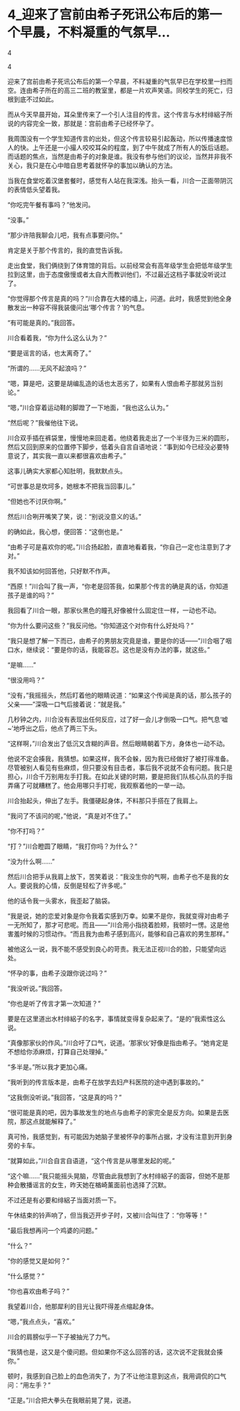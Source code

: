 # 4_迎来了宫前由希子死讯公布后的第一个早晨，不料凝重的气氛早...

4

4

迎来了宫前由希子死讯公布后的第一个早晨，不料凝重的气氛早已在学校里一扫而空。连由希子所在的高三二班的教室里，都是一片欢声笑语。同校学生的死亡，归根到底不过如此。

而从今天早晨开始，耳朵里传来了一个引人注目的传言。这个传言与水村绯絽子所说的内容完全一致，那就是：宫前由希子已经怀孕了。

我周围没有一个学生知道传言的出处，但这个传言较易引起轰动，所以传播速度惊人的快。上午还是一小撮人咬咬耳朵的程度，到了中午就成了所有人的饭后话题。而话题的焦点，当然是由希子的对象是谁。我没有参与他们的议论，当然并非我不关心，我只是在心中暗自思考着就怀孕的事加以确认的方法。

当我在食堂吃着汉堡套餐时，感觉有人站在我深浅。抬头一看，川合一正面带阴沉的表情低头望着我。

“你吃完午餐有事吗？”他发问。

“没事。”

“那少许陪我聊会儿吧，我有点事要问你。”

肯定是关于那个传言的，我的直觉告诉我。

走出食堂，我们俩绕到了体育馆的背后。以前经常会有高年级学生会把低年级学生拉到这里，由于态度傲慢或者太自大而教训他们，不过最近这档子事就没听说过了。

“你觉得那个传言是真的吗？”川合靠在大楼的墙上，问道。此时，我感觉到他全身散发出一种容不得我装傻问出‘哪个传言？’的气息。

“有可能是真的。”我回答。

川合看着我，“你为什么这么认为？”

“要是谣言的话，也太离奇了。”

“所谓的……无风不起浪吗？”

“嗯，算是吧，这要是胡编乱造的话也太恶劣了，如果有人恨由希子那就另当别论。”

“嗯，”川合穿着运动鞋的脚蹬了一下地面，“我也这么认为。”

“然后呢？”我催他往下说。

川合双手插在裤袋里，慢慢地来回走着。他绕着我走出了一个半径为三米的圆形，然后又回到原来的位置停下脚步，低着头自言自语地说：“事到如今已经没必要特意说了，其实我一直以来都很喜欢由希子。”

这事儿确实大家都心知肚明，我默默点头。

“可世事总是坎坷多，她根本不把我当回事儿。”

“但她也不讨厌你啊。”

然后川合咧开嘴笑了笑，说：“别说没意义的话。”

的确如此，我心想，便回答：“这倒也是。”

“由希子可是喜欢你的呢。”川合扬起脸，直直地看着我，“你自己一定也注意到了才对。”

我不知该如何回答他，只好默不作声。

“西原！”川合叫了我一声，“你老是回答我，如果那个传言的确是真的话，你知道孩子是谁的吗？”

我回看了川合一眼，那家伙黑色的瞳孔好像被什么固定住一样，一动也不动。

“你为什么要问这些？”我反问他。“你知道这个对你有什么好处吗？”

“我只是想了解一下而已，由希子的男朋友究竟是谁，要是你的话——”川合咽了咽口水，继续说：“要是你的话，我能容忍。这也是没有办法的事，就这些。”

“是嘛……”

“很没用吗？”

“没有，”我摇摇头，然后盯着他的眼睛说道：“如果这个传闻是真的话，那么孩子的父亲——”深吸一口气后接着说：“就是我。”

几秒钟之内，川合没有表现出任何反应，过了好一会儿才倒吸一口气。把气息‘嘘~’地呼出之后，他点了两三下头。

“这样啊，”川合发出了低沉又含糊的声音。然后眼睛朝着下方，身体也一动不动。

他说不定会揍我，我猜想。如果这样，我不会躲，因为我已经做好了被打得准备。尽管被别人看见有些麻烦，但只要没有目击者，事后我不说就不会有问题。我只是担心，川合千万别用左手打我。在如此关键的时期，要是把我们队核心队员的手指弄痛了可就糟糕了。他会用哪只手打呢，我观察着他的一举一动。

川合抬起头，伸出了左手。我僵硬起身体，不料那只手搭在了我肩上。

“我问了不该问的呢，”他说，“真是对不住了。”

“你不打吗？”

“打？”川合瞪圆了眼睛，“我打你吗？为什么？”

“没为什么啊……”

然后川合把手从我肩上放下，苦笑着说：“我没生你的气啊，由希子也不是我的女人。要说我的心情，反倒是轻松了许多呢。”

他的话令我一头雾水，我歪起了脑袋。

“我是说，她的恋爱对象是你令我着实感到万幸。如果不是你，我就变得对由希子一无所知了，那才可悲呢。而且——”川合用小指挠着脸颊，我顿时一愣。这是他害羞时候的习惯动作。“而且我为由希子感到高兴，能够和自己喜欢的男生那样。”

被他这么一说，我不能不感受到良心的苛责。我无法正视川合的脸，只能望向远处。

“怀孕的事，由希子没跟你说过吗？”

“我没听说。”我回答。

“你也是听了传言才第一次知道？”

要是在这里道出水村绯絽子的名字，事情就变得复杂起来了。“是的”我索性这么说。

“真像那家伙的作风。”川合吁了口气，说道。‘那家伙’好像是指由希子。“她肯定是不想给你添麻烦，打算自己处理掉。”

“多半是。”所以我才更加心痛。

“我听到的传言版本是，由希子在放学去妇产科医院的途中遇到事故的。”

“这我倒没听说。”我回答，“这是真的吗？”

“很可能是真的吧，因为事故发生的地点与由希子的家完全是反方向。如果是去医院，那这点就能解释了。”

真可怜，我感觉到，有可能因为她脑子里被怀孕的事所占据，才没有注意到开到身旁的卡车。

“就算如此，”川合自言自语道，“这个传言是从哪里发起的呢。”

“这个嘛……”我只能摇头晃脑，尽管由此我想到了水村绯絽子的面容，但她不是那种会散播谣言的女生，昨天她在楢崎薰面前也选择了沉默。

不过还是有必要和绯絽子当面对质一下。

午休结束的铃声响了，但当我迈开步子时，又被川合叫住了：“你等等！”

“最后我想再问一个鸡婆的问题。”

“什么？”

“你的感觉又是如何？”

“什么感觉？”

“你也喜欢由希子吗？”

我望着川合，他那犀利的目光让我吓得差点缩起身体。

“嗯，”我点点头，“喜欢。”

川合的肩膀似乎一下子被抽光了力气。

“我猜也是，这又是个傻问题。但如果你不这么回答的话，这次说不定我就会揍你。”

顿时，我感到自己脸上的血色消失了，为了不让他注意到这点，我用调侃的口气问：“用左手？”

“正是。”川合把大拳头在我眼前晃了晃，说道。